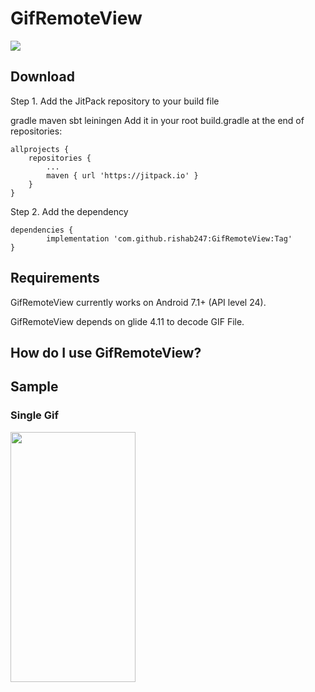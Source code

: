 # GifRemoteView
[![](https://jitpack.io/v/rishab247/GifRemoteView.svg)](https://jitpack.io/#rishab247/GifRemoteView)

## Download
Step 1. Add the JitPack repository to your build file

gradle
maven
sbt
leiningen
Add it in your root build.gradle at the end of repositories:

	allprojects {
		repositories {
			...
			maven { url 'https://jitpack.io' }
		}
	}
Step 2. Add the dependency

	dependencies {
	        implementation 'com.github.rishab247:GifRemoteView:Tag'
	}

## Requirements
GifRemoteView currently works on Android 7.1+ (API level 24).

GifRemoteView depends on glide 4.11 to decode GIF File.

## How do I use GifRemoteView?


## Sample
### Single Gif
<img src="https://github.com/rishab247/GifRemoteView/assets/47221639/690515dd-fbbc-48ea-a6e2-6acc96ad7cf8" width="200" height="400" />


